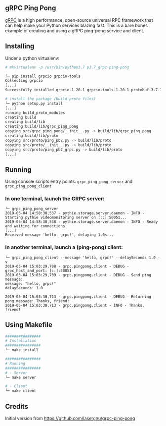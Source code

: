 ## gRPC Ping Pong

[gRPC](http://www.grpc.io/) is a high performance, 
open-source universal RPC framework that can help make your Python services blazing fast.
This is a bare bones example of creating and using a gRPC ping-pong service and client.

## Installing

Under a python virtualenv:
```bash
# mkvirtualenv -p /usr/bin/python3.7 p3.7_grpc-ping-pong

╰─ pip install grpcio grpcio-tools
Collecting grpcio
[...]
Successfully installed grpcio-1.20.1 grpcio-tools-1.20.1 protobuf-3.7.1 six-1.12.0

# install the package (build proto files)
╰─ python setup.py install
[...]
running build_proto_modules
creating build
creating build/lib
creating build/lib/grpc_ping_pong
copying src/grpc_ping_pong/__init__.py -> build/lib/grpc_ping_pong
creating build/lib/proto
copying src/proto/ping_pb2.py -> build/lib/proto
copying src/proto/__init__.py -> build/lib/proto
copying src/proto/ping_pb2_grpc.py -> build/lib/proto
[...]
```

## Running

Using console scripts entry points: `grpc_ping_pong_server` and `grpc_ping_pong_client`

### In one terminal, launch the GRPC server:
```
╰─ grpc_ping_pong_server
2019-05-04 14:58:30,537 - pythie.storage.server.daemon - INFO - Starting pythie videomonitoring server on [::]:50051...
2019-05-04 14:58:30,538 - pythie.storage.server.daemon - INFO - Ready and waiting for connections.
[...]
Received message 'hello, grpc!', delaying 1.0s...
```

### In another terminal, launch a (ping-pong) client:
```
╰─ grpc_ping_pong_client --message 'hello, grpc!' --delaySeconds 1.0 -v
2019-05-04 15:03:29,708 - grpc.pingpong.client - DEBUG - grpc_host_and_port: [::]:50051
2019-05-04 15:03:29,709 - grpc.pingpong.client - DEBUG - Send ping message:
message: "hello, grpc!"
delaySeconds: 1.0

2019-05-04 15:03:30,713 - grpc.pingpong.client - DEBUG - Returning pong message: Thanks, friend!
2019-05-04 15:03:30,713 - grpc.pingpong.client - INFO - Thanks, friend!
```

## Using Makefile

```sh
################
# Installation
################
╰─ make install

################
# Running
################
# - Server
╰─ make server

# - Client
╰─ make client
```

## Credits

Initial version from
https://github.com/lasergnu/grpc-ping-pong